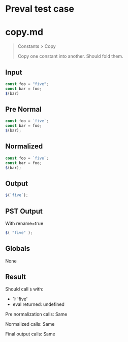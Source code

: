 # Preval test case

# copy.md

> Constants > Copy
>
> Copy one constant into another. Should fold them.

## Input

`````js filename=intro
const foo = "five";
const bar = foo;
$(bar)
`````

## Pre Normal


`````js filename=intro
const foo = `five`;
const bar = foo;
$(bar);
`````

## Normalized


`````js filename=intro
const foo = `five`;
const bar = foo;
$(bar);
`````

## Output


`````js filename=intro
$(`five`);
`````

## PST Output

With rename=true

`````js filename=intro
$( "five" );
`````

## Globals

None

## Result

Should call `$` with:
 - 1: 'five'
 - eval returned: undefined

Pre normalization calls: Same

Normalized calls: Same

Final output calls: Same
